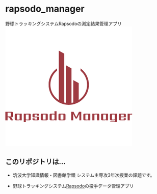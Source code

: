 # rapsodo_manager

野球トラッキングシステムRapsodoの測定結果管理アプリ
![logo](https://raw.githubusercontent.com/klishai/rapsodo_manager/master/img/logo.png)

## このリポジトリは…

- 筑波大学知識情報・図書館学類 システム主専攻3年次授業の課題です。

- 野球トラッキングシステム[Rapsodo]の投手データ管理アプリ

[Rapsodo]: https://rapsodo.com/ja/
